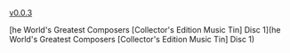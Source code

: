 [v0.0.3](https://github.com/littleflute/The-world-s-greatest-composers1/edit/master/README.md)

[he World's Greatest Composers [Collector's Edition Music Tin] Disc 1](he World's Greatest Composers [Collector's Edition Music Tin] Disc 1)
